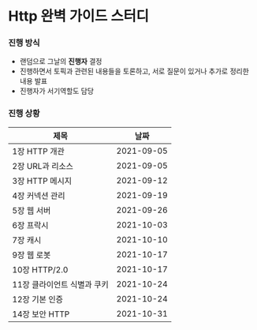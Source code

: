 # Http 완벽 가이드 스터디

<h3> 진행 방식 </h3>


* 랜덤으로 그날의 <b>진행자</b> 결정
* 진행하면서 토픽과 관련된 내용들을 토론하고, 서로 질문이 있거나 추가로 정리한 내용 발표
* 진행자가 서기역할도 담당



<h3> 진행 상황 </h3>


|제목|날짜|
|------|------|
|1장 HTTP 개관|2021-09-05|
|2장 URL과 리소스|2021-09-05|
|3장 HTTP 메시지|2021-09-12|
|4장 커넥션 관리|2021-09-19|
|5장 웹 서버|2021-09-26|
|6장 프락시|2021-10-03|
|7장 캐시|2021-10-10|
|9장 웹 로봇|2021-10-17|
|10장 HTTP/2.0|2021-10-17|
|11장 클라이언트 식별과 쿠키|2021-10-24|
|12장 기본 인증|2021-10-24|
|14장 보안 HTTP|2021-10-31|
